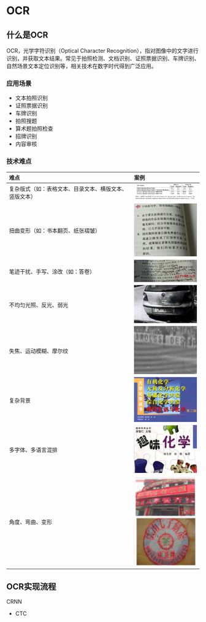 # OCR

## 什么是OCR
OCR，光学字符识别（Optical Character Recognition），指对图像中的文字进行识别，并获取文本结果。常见于拍照检测、文档识别、证照票据识别、车牌识别、
自然场景文本定位识别等，相关技术在数字时代得到广泛应用。


### 应用场景

- 文本拍照识别
- 证照票据识别
- 车牌识别
- 拍照搜题
- 算术题拍照检查
- 招牌识别
- 内容审核


### 技术难点

| 难点 | 案例 |
| :------- | :--------- |
| 复杂版式（如：表格文本、目录文本、横版文本、竖版文本） | <img src="../../../docs/ocr/table_words.png" width="200" /> |
| 扭曲变形（如：书本翻页、纸张褶皱） | <img src="../../../docs/ocr/niuqu.png" width="200" /> |
| 笔迹干扰、手写、涂改（如：答卷） | <img src="../../../docs/ocr/hand_write.png" width="200" /> |
| 不均匀光照、反光、弱光 | <img src="../../../docs/ocr/fanguang.png" width="200" /> |
| 失焦、运动模糊、摩尔纹 | <img src="../../../docs/ocr/moer.png" width="200" /> |
| 复杂背景 | <img src="../../../docs/ocr/complex_bg.png" width="200" /> |
| 多字体、多语言混排 | <img src="../../../docs/ocr/fonts_words.png" width="200" /> |
| 角度、弯曲、变形 | <img src="../../../docs/ocr/angle.png" width="200" /> |



## OCR实现流程

CRNN
- CTC

